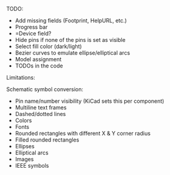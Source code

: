 TODO:
- Add missing fields (Footprint, HelpURL, etc.)
- Progress bar
- =Device field?
- Hide pins if none of the pins is set as visible
- Select fill color (dark/light)
- Bezier curves to emulate ellipse/elliptical arcs
- Model assignment
- TODOs in the code


Limitations:

Schematic symbol conversion:
- Pin name/number visibility (KiCad sets this per component)
- Multiline text frames
- Dashed/dotted lines
- Colors
- Fonts
- Rounded rectangles with different X & Y corner radius
- Filled rounded rectangles
- Ellipses
- Elliptical arcs
- Images
- IEEE symbols
